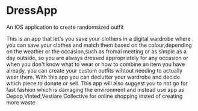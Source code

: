 # DressApp
An IOS application to create randomsized outfit

This is an app that let's you save your clothers in a digital wardrobe where you can save your clothes and 
match them based on the colour,depending on the weather or the occasion,such as fromal meeting or as simple as a day outside, 
so you are always dressed appropriately for any occasion or when you don't know what to wear or how to combine an item you have already,
you can create your custom outfits wihtout needing to actually wear them.
With this app you can declutter your wardrobe and decide which piece to donate or sell.
This app will also suggest you to not go for fast fashion which is damaging the environment and instead use app as Depop,Vinted,Vestiare Collective 
for online shopping insted of creating more waste
